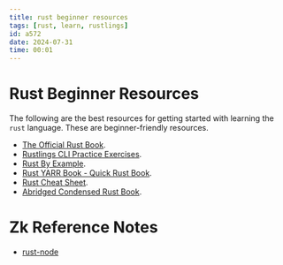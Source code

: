 ```yaml
---
title: rust beginner resources
tags: [rust, learn, rustlings] 
id: a572
date: 2024-07-31
time: 00:01
---
```


# Rust Beginner Resources 

The following are the best resources for getting started with learning the 
`rust` language. These are beginner-friendly resources.

- [The Official Rust Book](https://doc.rust-lang.org/book/).
- [Rustlings CLI Practice Exercises](https://rustlings.cool).
- [Rust By Example](https://doc.rust-lang.org/rust-by-example/). 
- [Rust YARR Book - Quick Rust Book](https://yet-another-rust-resource.pages.dev/introduction). 
- [Rust Cheat Sheet](https://cheats.rs). 
- [Abridged Condensed Rust Book](https://jasonwalton.ca/rust-book-abridged/). 

# Zk Reference Notes

- [rust-node](l7rn-rust-node.md)

